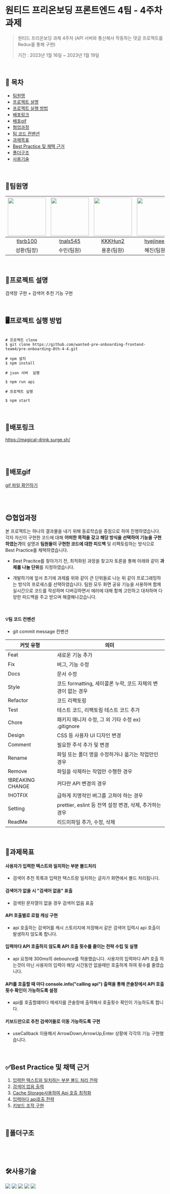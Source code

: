 # 원티드 프리온보딩 프론트엔드 4팀 - 4주차 과제

> 원티드 프리온보딩 과제 4주차 (API 서버와 통신해서 작동하는 댓글 프로젝트를 Redux를 통해 구현)
>
> 기간 : 2023년 1월 16일 ~ 2023년 1월 19일

<br />

## 📖 목차

- [팀원명](#팀원명)
- [프로젝트 설명](#프로젝트-설명)
- [프로젝트 실행 방법](#프로젝트-실행-방법)
- [배포링크](#배포링크)
- [배포gif](#배포gif)
- [협업과정](#협업과정)
- [팀 코드 컨벤션](#팀-코드-컨벤션)
- [과제목표](#과제목표)
- [Best Practice 및 채택 근거](#best-practice-및-채택-근거)
- [폴더구조](#폴더구조)
- [사용기술](#사용기술)

<br />

## 💪팀원명

| <img src="https://avatars.githubusercontent.com/u/104765779?v=4" width="120" height="120" /> | <img src="https://avatars.githubusercontent.com/u/92634711?v=4" width="120" height="120" /> | <img src="https://user-images.githubusercontent.com/105702862/205853151-2fa17dea-1d5d-47ba-9f54-94cd175a5e19.jpeg" width="120" height="120" /> | <img src="https://avatars.githubusercontent.com/u/44992033?v=4" width="120" height="120" /> | <img src="https://avatars.githubusercontent.com/u/91598778?v=4" width="120" height="120" /> |
| :------------------------------------------------------------------------------------------: | :-----------------------------------------------------------------------------------------: | :--------------------------------------------------------------------------------------------------------------------------------------------: | :-----------------------------------------------------------------------------------------: | :-----------------------------------------------------------------------------------------: |
|                           [tlsrb100](https://github.com/tlsrb100)                            |                           [tnals545](https://github.com/tnals545)                           |                                                     [KKKHun2](https://github.com/KKKHun2)                                                      |                          [hyejineee](https://github.com/hyejineee)                          |                          [jeongmin7](https://github.com/jeongmin7)                          |
|                                          성환(팀장)                                          |                                         수민(팀원)                                          |                                                                   용훈(팀원)                                                                   |                                         혜진(팀원)                                          |                                         정민(팀원)                                          |

<br />

## 📝프로젝트 설명

검색창 구현 + 검색어 추천 기능 구현

<br />

## 🖥프로젝트 실행 방법

```shell

# 프로젝트 clone
$ git clone https://github.com/wanted-pre-onboarding-frontend-team4/pre-onboarding-8th-4-4.git

# npm 설치
$ npm install

# json 서버  실행

$ npm run api

# 프로젝트 실행

$ npm start

```

<br />

## 📌배포링크

https://magical-drink.surge.sh/

<br />
<br />

## 📰배포gif

<a href="https://github.com/wanted-pre-onboarding-frontend-team4/pre-onboarding-8th-3-4/wiki/gif-%ED%8C%8C%EC%9D%BC%EB%A1%9C-%EB%AF%B8%EB%A6%AC%EB%B3%B4%EA%B8%B0">gif 파일 확인하기</a>

<br />
<br />
 
## 😊협업과정

본 프로젝트는 하나의 결과물을 내기 위해 동료학습을 중점으로 하여 진행하였습니다. 각자 자신이 구현한 코드에 대해 **어떠한 목적을 갖고 해당 방식을 선택하여 기능을 구현하였는가**의 설명과 **팀원들이 구현한 코드에 대한 피드백** 및 리팩토링하는 방식으로 Best Practice를 채택하였습니다.

- Best Pracitce를 찾아가기 전, 최적화된 과정을 찾고자 토론을 통해 아래와 같이 **과제를 나눌 단위**를 지정하였습니다.

- 개발하기에 앞서 초기에 과제를 위와 같이 큰 단위들로 나눈 뒤 같이 프로그래밍하는 방식의 프로세스를 선택하였습니다. 팀원 모두 화면 공유 기능을 사용하며 함께 실시간으로 코드를 작성하며 디버깅하면서 에러에 대해 함께 고민하고 대처하며 다양한 피드백을 주고 받으며 해결해나갔습니다.

<br />

#### 💡팀 코드 컨벤션

- git commit message 컨벤션

| 커밋 유형        | 의미                                                         |
| ---------------- | ------------------------------------------------------------ |
| Feat             | 새로운 기능 추가                                             |
| Fix              | 버그, 기능 수정                                              |
| Docs             | 문서 수정                                                    |
| Style            | 코드 formatting, 세미콜론 누락, 코드 자체의 변경이 없는 경우 |
| Refactor         | 코드 리팩토링                                                |
| Test             | 테스트 코드, 리팩토링 테스트 코드 추가                       |
| Chore            | 패키지 매니저 수정, 그 외 기타 수정 ex) .gitignore           |
| Design           | CSS 등 사용자 UI 디자인 변경                                 |
| Comment          | 필요한 주석 추가 및 변경                                     |
| Rename           | 파일 또는 폴더 명을 수정하거나 옮기는 작업만인 경우          |
| Remove           | 파일을 삭제하는 작업만 수행한 경우                           |
| !BREAKING CHANGE | 커다란 API 변경의 경우                                       |
| !HOTFIX          | 급하게 치명적인 버그를 고쳐야 하는 경우                      |
| Setting          | prettier, eslint 등 전역 설정 변경, 삭제, 추가하는 경우      |
| ReadMe           | 리드미파일 추가, 수정, 삭제                                  |

<br />

## 💯과제목표

#### 사용자가 입력한 텍스트와 일치하는 부분 볼드처리

- 검색어 추천 목록과 입력한 텍스트랑 일치하는 글자가 화면에서 볼드 처리됩니다.

#### 검색어가 없을 시 "검색어 없음" 표출

- 검색된 문자열이 없을 경우 검색어 없음 표출

#### API 호출별로 로컬 캐싱 구현

- api 호출하는 검색어를 캐시 스토리지에 저장해서 같은 검색어 입력시 api 호출이 발생하지 않도록 합니다.

#### 입력마다 API 호출하지 않도록 API 호출 횟수를 줄이는 전략 수립 및 실행

- api 요청에 300ms의 debounce를 적용했습니다.
  사용자의 입력마다 API 호출 하는것이 아닌 사용자의 입력이 해당 시간동안 없을때만 호출하게 하여 횟수를 줄였습니다.

#### API를 호출할 때 마다 console.info("calling api") 출력을 통해 콘솔창에서 API 호출 횟수 확인이 가능하도록 설정

- api를 호출할떄마다 메세지를 콘솔창에 출력해서 호출횟수 확인이 가능하도록 합니다.

#### 키보드만으로 추천 검색어들로 이동 가능하도록 구현

- useCallback 이용해서 ArrowDown,ArrowUp,Enter 상황에 각각의 기능 구현했습니다.

<br />

## ✅Best Practice 및 채택 근거

1. <a href="https://github.com/wanted-pre-onboarding-frontend-team4/pre-onboarding-8th-3-4/wiki/1.-%EC%9E%85%EB%A0%A5%ED%95%9C-%ED%85%8D%EC%8A%A4%ED%8A%B8%EC%99%80-%EC%9D%BC%EC%B9%98%ED%95%98%EB%8A%94-%EB%B6%80%EB%B6%84-%EB%B3%BC%EB%93%9C-%EC%B2%98%EB%A6%AC-%EC%A0%84%EB%9E%B5">입력한 텍스트와 일치하는 부분 볼드 처리 전략</a>
2. <a href="https://github.com/wanted-pre-onboarding-frontend-team4/pre-onboarding-8th-3-4/wiki/2.-%EA%B2%80%EC%83%89%EC%96%B4-%EC%97%86%EC%9D%8C-%EC%B6%9C%EB%A0%A5">검색어 없음 출력</a>
3. <a href="https://github.com/wanted-pre-onboarding-frontend-team4/pre-onboarding-8th-3-4/wiki/3.-Cache-Storage%EC%82%AC%EC%9A%A9%ED%95%98%EC%97%AC-Api-%ED%98%B8%EC%B6%9C-%EC%B5%9C%EC%A0%81%ED%99%94">Cache Storage사용하여 Api 호출 최적화</a>
4. <a href="https://github.com/wanted-pre-onboarding-frontend-team4/pre-onboarding-8th-3-4/wiki/4.-%EC%9E%85%EB%A0%A5%EB%A7%88%EB%8B%A4-API-%ED%98%B8%EC%B6%9C%ED%95%98%EC%A7%80-%EC%95%8A%EB%8F%84%EB%A1%9D-API-%ED%98%B8%EC%B6%9C-%ED%9A%9F%EC%88%98%EB%A5%BC-%EC%A4%84%EC%9D%B4%EB%8A%94-%EC%A0%84%EB%9E%B5-%EC%88%98%EB%A6%BD-%EB%B0%8F-%EC%8B%A4%ED%96%89">입력마다 api호출 전략</a>
5. <a href="https://github.com/wanted-pre-onboarding-frontend-team4/pre-onboarding-8th-3-4/wiki/5.-%ED%82%A4%EB%B3%B4%EB%93%9C-%EC%A1%B0%EC%9E%91-%EA%B5%AC%ED%98%84">키보드 조작 구현</a>

<br />

## 📁폴더구조

```


```

<br />

## 🛠사용기술

<div align=left>
<img src="https://img.shields.io/badge/React-61DAFB?style=for-the-badge&logo=React&logoColor=white" >
<img src="https://img.shields.io/badge/TypeScript-3178C6?style=for-the-badge&logo=TypeScript&logoColor=white" >
<img src="https://img.shields.io/badge/styledcomponents-DB7093?style=for-the-badge&logo=styledcomponents&logoColor=white" >
<img src="https://img.shields.io/badge/Antd-61DAFB?style=for-the-badge&logo=Antd&logoColor=white" >
<img src="https://img.shields.io/badge/redux-017BE8?style=for-the-badge&logo=redux&logoColor=white" >

 </div>

<br />
